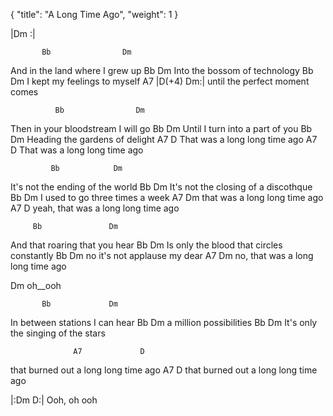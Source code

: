 {
  "title": "A Long Time Ago",
  "weight": 1
}

|Dm   :|


           Bb                Dm
And in the land where I grew up
          Bb           Dm
Into the bossom of technology
           Bb           Dm
I kept my feelings to myself
          A7               |D(+4)  Dm:|
until the perfect moment comes

              Bb                Dm
Then in your bloodstream I will go
         Bb         Dm
Until I turn into a part of you
            Bb            Dm
Heading the gardens of delight
           A7              D
That was a long long time ago
           A7              D
That was a long long time ago

             Bb            Dm
It's not the ending of the world
             Bb           Dm
It's not the closing of a discothque
          Bb               Dm
I used to go three times a week
           A7             Dm
that was a long long time ago
                 A7             D
yeah, that was a long long time ago

         Bb               Dm
And that roaring that you hear
           Bb                   Dm
Is only the blood that circles constantly
        Bb              Dm
no it's not applause my dear
               A7             Dm
no, that was a long long time ago

Dm
oh__ooh

           Bb             Dm
In between stations I can hear
  Bb           Dm
a million possibilities
              Bb             Dm
It's only the singing of the stars

                  A7             D
that burned out a long long time ago
                  A7             D
that burned out a long long time ago

|:Dm    D:|
Ooh, oh ooh
